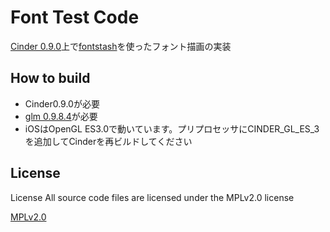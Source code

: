 # Font Test Code

[Cinder 0.9.0](https://libcinder.org)上で[fontstash](https://github.com/memononen/fontstash)を使ったフォント描画の実装

## How to build
+ Cinder0.9.0が必要
+ [glm 0.9.8.4](http://glm.g-truc.net/0.9.8/index.html)が必要
+ iOSはOpenGL ES3.0で動いています。プリプロセッサにCINDER_GL_ES_3を追加してCinderを再ビルドしてください


## License
License All source code files are licensed under the MPLv2.0 license

[MPLv2.0](https://www.mozilla.org/MPL/2.0/)
